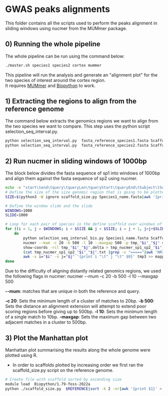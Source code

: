 # GWAS peaks alignments

This folder contains all the scripts used to perform the peaks alignment in sliding windows using nucmer from the MUMmer package.

## 0) Running the whole pipeline

The whole pipeline can be run using the command below: 

``` bash
./master.sh species1 species2 cortex mummer
```
This pipeline will run the analysis and generate an "alignment plot" for the two species of interest around the cortex region.  
It requires  [MUMmer](https://mummer.sourceforge.net/manual/) and [Biopython](http://biopython.org/) to work. 

## 1) Extracting the regions to align from the reference genome

The command below extracts the genomics regions we want to align from the two species we want to compare. This step uses the python script selection_seq_interval.py. 

``` bash
python selection_seq_interval.py  fasta_reference_species1.fasta Scaffold_name starting_position_species1 end_position_species1 Species1_name > Species1_name.fasta
python selection_seq_interval.py  fasta_reference_species2.fasta Scaffold_name starting_position_species2 end_position_species2 Species2_name > Species2_name.fasta

```

## 2) Run nucmer in sliding windows of 1000bp
The block below divides the fasta sequence of sp1 into windows of 1000bp and align them against the fasta sequence of sp2 using nucmer. 

``` bash
echo -e "start\tend\tquery\tqueryLen\tqueryStart\tqueryEnd\tSubject\tSubjectLen\tSubjectStart\tSubjectEnd\tIdentity" >  mapping.txt
# Define the size of the size genomic region that is going to be plotted
SIZE=$(python3 -W ignore scaffold_size.py Species1_name.fasta|awk '{print $2}')

# Define the window slide and the slide
WINDOWS=1000
SLIDE=1000

# Loop for each pair of species in the define scaffold over windows of the same size
for ((i = 1, j = $WINDOWS; i < $SIZE && j < $SIZE; i = j + 1, j=j+$SLIDE)) 
	do
		python selection_seq_interval_bis.py Species1_name.fasta Scaffold_name $i $j > sp1_"$i"_"$j".fasta # get a fasta for a window of 1000bp
		nucmer --mum -c 20 -b 500 -l 10 --maxgap 500 -p tmp_"$i"_"$j" sp2.fasta sp1_"$i"_"$j".fasta # align the window of 1000bp against sp2
		show-coords -rcl tmp_"$i"_"$j".delta > tmp_nucmer_sp1_sp2_"$i"_"$j".txt # Transform the raw mummer output into an output that shows the coordinate
		(cat tmp_nucmer_sp1_sp2_"$i"_"$j".txt |grep -v "====="|awk 'NR> 4'|perl -pe 's/ +/\t/g' |perl -pe 's/^\t//g'|perl -pe 's/\|\t//g'|awk '{print $12"\t"$8"\t"$1"\t"$2"\t"$13"\t"$9"\t"$3"\t"$4"\t"$7}') > tmp3 # extract the useful information for the mummer results and reshape it for plotting
		awk -v i="$i" -v j="$j" '{print i "\t" j "\t" $0}' tmp3 >> mapping.txt # Add window number to the final output
done
```

Due to the difficulty of aligning distantly related genomics regions, we used the following flags in nucmer:
nucmer --mum -c 20 -b 500 -l 10 --maxgap 500

**--mum**: matches that are unique in both the reference and query.

**-c 20**: Sets the minimum length of a cluster of matches to 20bp.
**-b 500**: Sets the distance an alignment extension will attempt to extend poor scoring regions before giving up to 500bp.
**-l 10**: Sets the minimum length of a single match to 10bp.
**-maxgap**: Sets the maximum gap between two adjacent matches in a cluster to 500bp. 

## 3) Plot the Manhattan plot

Manhattan plot summarising the results along the whole genome were plotted using R.

- In order to scaffolds plotted by increasing order we first ran the scaffold_size.py script on the reference genome.
``` bash
# Create file with scaffold sorted by ascending size
module load  Biopython/1.79-foss-2022a
python ./scaffold_size.py  $REFERENCE|sort -k 2 -nr|awk '{print $1}' > scaffold_order.txt
```
